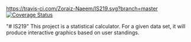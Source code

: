 https://travis-ci.com/Zoraiz-Naeem/IS219.svg?branch=master [![Coverage Status](https://coveralls.io/repos/github/Zoraiz-Naeem/IS219/badge.svg?branch=master)](https://coveralls.io/github/Zoraiz-Naeem/IS219?branch=master)

"# IS219" 
This project is  a statistical calculator. For a given data set, it will produce interactive graphics based on user standings.
